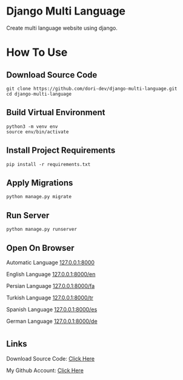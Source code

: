 # Django Multi Language

Create multi language website using django.

# How To Use

## Download Source Code

```
git clone https://github.com/dori-dev/django-multi-language.git
cd django-multi-language
```

## Build Virtual Environment

```
python3 -m venv env
source env/bin/activate
```

## Install Project Requirements

```
pip install -r requirements.txt
```

## Apply Migrations

```
python manage.py migrate
```

## Run Server

```
python manage.py runserver
```

## Open On Browser

Automatic Language
[127.0.0.1:8000](http://127.0.0.1:8000)

English Language
[127.0.0.1:8000/en](http://127.0.0.1:8000/en)

Persian Language
[127.0.0.1:8000/fa](http://127.0.0.1:8000/fa)

Turkish Language
[127.0.0.1:8000/tr](http://127.0.0.1:8000/tr)

Spanish Language
[127.0.0.1:8000/es](http://127.0.0.1:8000/es)

German Language
[127.0.0.1:8000/de](http://127.0.0.1:8000/de)



#
## Links

Download Source Code: [Click Here](https://github.com/dori-dev/django-multi-language/archive/refs/heads/master.zip)

My Github Account: [Click Here](https://github.com/dori-dev/)